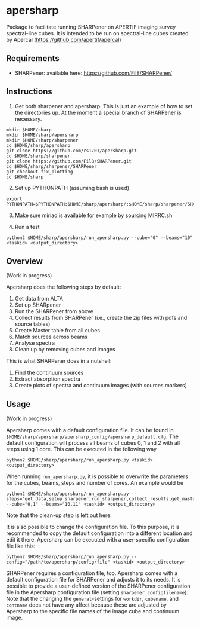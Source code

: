 # apersharp
Package to facilitate running SHARPener on APERTIF imaging survey spectral-line cubes. It is intended to be run on spectral-line cubes created by Apercal (https://github.com/apertif/apercal)

## Requirements
- SHARPener: available here: https://github.com/Fil8/SHARPener/

## Instructions

1. Get both sharpener and apersharp. This is just an example of how to set the directories up. At the moment a special branch of SHARPener is necessary.

```
mkdir $HOME/sharp
mkdir $HOME/sharp/apersharp
mkdir $HOME/sharp/sharpener
cd $HOME/sharp/apersharp
git clone https://github.com/rs1701/apersharp.git
cd $HOME/sharp/sharpener
git clone https://github.com/Fil8/SHARPener.git
cd $HOME/sharp/sharpener/SHARPener
git checkout fix_plotting
cd $HOME/sharp
```

2. Set up PYTHONPATH (assuming bash is used)
```
export PYTHONPATH=$PYTHONPATH:$HOME/sharp/apersharp/:$HOME/sharp/sharpener/SHARPener/
```

3. Make sure miriad is available for example by sourcing MIRRC.sh

4. Run a test
```
python2 $HOME/sharp/apersharp/run_apersharp.py --cube="0" --beams="10" <taskid> <output_directory>
```

## Overview
(Work in progress)

Apersharp does the following steps by default:
1. Get data from ALTA
2. Set up SHARpener
3. Run the SHARPener from above
4. Collect results from SHARPener (i.e., create the zip files with pdfs and source tables)
5. Create Master table from all cubes
6. Match sources across beams
7. Analyse spectra
8. Clean up by removing cubes and images

This is what SHARPener does in a nutshell:
1. Find the continuum sources
2. Extract absorption spectra
3. Create plots of spectra and continuum images (with sources markers)

## Usage
(Work in progress)

Apersharp comes with a default configuration file. It can be found in `$HOME/sharp/apersharp/apersharp_config/apersharp_default.cfg`. The default configuration will process all beams of cubes 0, 1 and 2 with all steps using 1 core. This can be executed in the following way
```
python2 $HOME/sharp/apersharp/run_apersharp.py <taskid> <output_directory>
```

When running `run_apersharp.py`, it is possible to overwrite the parameters for the cubes, beams, steps and number of cores. An example would be
```
python2 $HOME/sharp/apersharp/run_apersharp.py --steps="get_data,setup_sharpener,run_sharpener,collect_results,get_master_table,match_sources,analyse_sources" --cube="0,1" --beams="10,11" <taskid> <output_directory>
```
Note that the clean-up step is left out here.

It is also possible to change the configuration file. To this purpose, it is recommended to copy the default configuration into a different location and edit it there. Apersharp can be executed with a user-specific configuration file like this:
```
python2 $HOME/sharp/apersharp/run_apersharp.py --config="/path/to/apersharp/config/file" <taskid> <output_directory>
```

SHARPener requires a configuration file, too. Apersharp comes with a default configuration file for SHARPener and adjusts it to its needs. It is possible to provide a user-defined version of the SHARPener configuration file in the Apersharp configuration file (setting `sharpener_configfilename`). Note that the changing the `general`-settings for `workdir`, `cubename`, and `contname` does not have any affect because these are adjusted by Apersharp to the specific file names of the image cube and continuum image.